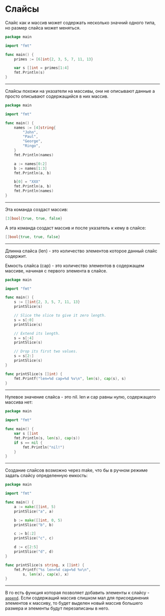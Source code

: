 # Слайсы

Слайс как и массив может содержать несколько значний одного типа, но размер слайса может меняться.

```go
package main

import "fmt"

func main() {
	primes := [6]int{2, 3, 5, 7, 11, 13}

	var s []int = primes[1:4]
	fmt.Println(s)
}

```

---

Слайсы похожи на указатели на массивы, они не описывают данные а просто описывают содержащийся в них массив.

```go
package main

import "fmt"

func main() {
	names := [4]string{
		"John",
		"Paul",
		"George",
		"Ringo",
	}
	fmt.Println(names)

	a := names[0:2]
	b := names[1:3]
	fmt.Println(a, b)

	b[0] = "XXX"
	fmt.Println(a, b)
	fmt.Println(names)
}

```

---

Эта команда создаст массив:

```go
[3]bool{true, true, false}
```

А эта команда создаст массив и после указатель к кему в слайсе:
```go
[]bool{true, true, false}
```

---

Длинна слайса (len) - это количество элементов которое данный слайс содержит.

Емкость слайса (cap) - это количество элементов в содержащем массиве, начиная с первого элемента в слайсе.

```go
package main

import "fmt"

func main() {
	s := []int{2, 3, 5, 7, 11, 13}
	printSlice(s)

	// Slice the slice to give it zero length.
	s = s[:0]
	printSlice(s)

	// Extend its length.
	s = s[:4]
	printSlice(s)

	// Drop its first two values.
	s = s[2:]
	printSlice(s)
}

func printSlice(s []int) {
	fmt.Printf("len=%d cap=%d %v\n", len(s), cap(s), s)
}

```

---

Нулевое значение слайса - это nil. len и cap равны нулю, содержащего массива нет:

```go
package main

import "fmt"

func main() {
	var s []int
	fmt.Println(s, len(s), cap(s))
	if s == nil {
		fmt.Println("nil!")
	}
}

```

---

Создание слайсов возможно через make, что бы в ручном режиме задать слайсу определенную емкость:

```go
package main

import "fmt"

func main() {
	a := make([]int, 5)
	printSlice("a", a)

	b := make([]int, 0, 5)
	printSlice("b", b)

	c := b[:2]
	printSlice("c", c)

	d := c[2:5]
	printSlice("d", d)
}

func printSlice(s string, x []int) {
	fmt.Printf("%s len=%d cap=%d %v\n",
		s, len(x), cap(x), x)
}

```

---

В го есть функция которая позволяет добавить элементы к слайсу - [`append`](https://pkg.go.dev/builtin#append). Если содержащий массив слишком мал для присоединения элементов к массиву, то будет выделен новый массив большего размера и элементы будут перезаписаны в него.
